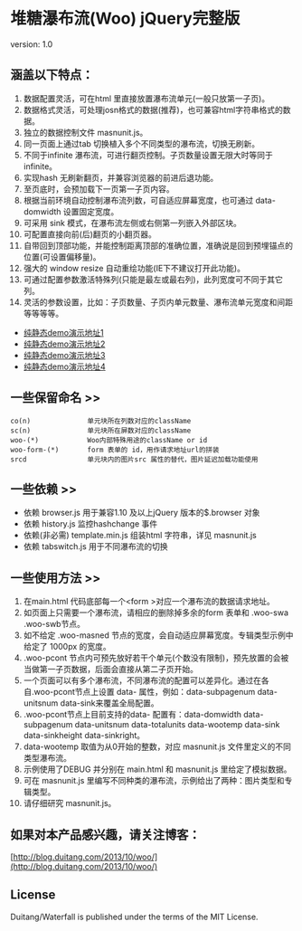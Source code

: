 # 堆糖瀑布流(Woo) jQuery完整版 #

version: 1.0

## 涵盖以下特点：

1. 数据配置灵活，可在html 里直接放置瀑布流单元(一般只放第一子页)。
1. 数据格式灵活，可处理josn格式的数据(推荐)，也可兼容html字符串格式的数据。
1. 独立的数据控制文件 masnunit.js。
1. 同一页面上通过tab 切换植入多个不同类型的瀑布流，切换无刷新。
1. 不同于infinite 瀑布流，可进行翻页控制。子页数量设置无限大时等同于infinite。
1. 实现hash 无刷新翻页，并兼容浏览器的前进后退功能。
1. 至页底时，会预加载下一页第一子页内容。
1. 根据当前环境自动控制瀑布流列数，可自适应屏幕宽度，也可通过 data-domwidth 设置固定宽度。
1. 可采用 sink 模式，在瀑布流左侧或右侧第一列嵌入外部区块。
1. 可配置直接向前(后)翻页的小翻页器。
1. 自带回到顶部功能，并能控制距离顶部的准确位置，准确说是回到预埋锚点的位置(可设置偏移量)。
1. 强大的 window resize 自动重绘功能(IE下不建议打开此功能)。
1. 可通过配置参数激活特殊列(只能是最左或最右列)，此列宽度可不同于其它列。
1. 灵活的参数设置，比如：子页数量、子页内单元数量、瀑布流单元宽度和间距 等等等等。


* [纯静态demo演示地址1](http://www.duitang.com/app/woo/examples/main.html)
* [纯静态demo演示地址2](http://www.duitang.com/app/woo/examples/sinkleft.html)
* [纯静态demo演示地址3](http://www.duitang.com/app/woo/examples/sinkright.html)
* [纯静态demo演示地址4](http://www.duitang.com/app/woo/examples/specialcol.html)


## 一些保留命名 >>

```
co(n)              单元块所在列数对应的className
sc(n)              单元块所在屏数对应的className
woo-(*)            Woo内部特殊用途的className or id
woo-form-(*)       form 表单的 id，用作请求地址url的拼装
srcd               单元块内的图片src 属性的替代，图片延迟加载功能使用
```


## 一些依赖 >>

* 依赖 browser.js 用于兼容1.10 及以上jQuery 版本的$.browser 对象
* 依赖 history.js 监控hashchange 事件
* 依赖(非必需) template.min.js 组装html 字符串，详见 masnunit.js
* 依赖 tabswitch.js 用于不同瀑布流的切换


## 一些使用方法 >>

1. 在main.html 代码底部每一个&lt;form &gt;对应一个瀑布流的数据请求地址。
1. 如页面上只需要一个瀑布流，请相应的删除掉多余的form 表单和 .woo-swa .woo-swb节点。
1. 如不给定 .woo-masned 节点的宽度，会自动适应屏幕宽度。专辑类型示例中给定了 1000px 的宽度。
1. .woo-pcont 节点内可预先放好若干个单元(个数没有限制)，预先放置的会被当做第一子页数据，后面会直接从第二子页开始。
1. 一个页面可以有多个瀑布流，不同瀑布流的配置可以差异化。通过在各自.woo-pcont节点上设置 data- 属性，例如：data-subpagenum data-unitsnum data-sink来覆盖全局配置。
1. .woo-pcont节点上目前支持的data- 配置有：data-domwidth data-subpagenum data-unitsnum data-totalunits data-wootemp data-sink data-sinkheight data-sinkright。
1. data-wootemp 取值为从0开始的整数，对应 masnunit.js 文件里定义的不同类型瀑布流。
1. 示例使用了DEBUG 并分别在 main.html 和 masnunit.js 里给定了模拟数据。
1. 可在 masnunit.js 里编写不同种类的瀑布流，示例给出了两种：图片类型和专辑类型。
1. 请仔细研究 masnunit.js。

## 如果对本产品感兴趣，请关注博客：

[http://blog.duitang.com/2013/10/woo/](http://blog.duitang.com/2013/10/woo/)
 
## License

Duitang/Waterfall is published under the terms of the MIT License.
